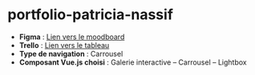 # portfolio-patricia-nassif

- **Figma** : [Lien vers le moodboard](https://www.figma.com/files/team/1357190238622401406/project/449640963/portfolio-patricia-nassif?fuid=1332374354046857883)  
- **Trello** : [Lien vers le tableau](https://trello.com/b/QOl9MAnl/portfolio-patricia-nassif)  
- **Type de navigation** : Carrousel  
- **Composant Vue.js choisi** : Galerie interactive – Carrousel – Lightbox
